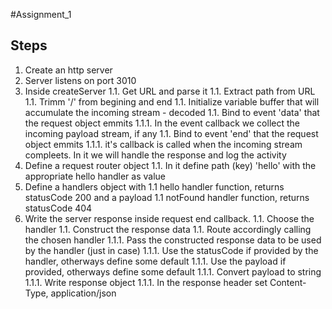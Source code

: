 #Assignment_1

## Steps
1. Create an http server
1. Server listens on port 3010
1. Inside createServer 
1.1. Get URL and parse it
1.1. Extract path from URL
1.1. Trimm '/' from begining and end
1.1. Initialize variable buffer that will accumulate the incoming stream - decoded
1.1. Bind to  event 'data' that the request object emmits
1.1.1. In the event callback we collect the incoming payload stream, if any
1.1. Bind to  event 'end' that the request object emmits
1.1.1. it's callback is called when the incoming stream compleets. In it we will handle the response and log the activity
1. Define a request router object
1.1. In it define path (key) 'hello' with the appropriate hello handler as value
1. Define a handlers object with
1.1 hello handler function, returns statusCode 200 and a payload
1.1 notFound handler function, returns statusCode 404
1. Write the server response inside request end callback. 
1.1. Choose the handler 
1.1. Construct the response data
1.1. Route accordingly calling the chosen handler
1.1.1. Pass the constructed response data to be used by the handler (just in case)
1.1.1. Use the statusCode if provided by the handler, otherways define some default
1.1.1. Use the payload if provided, otherways define some default
1.1.1. Convert payload to string
1.1.1. Write response object
1.1.1. In the response header set Content-Type, application/json